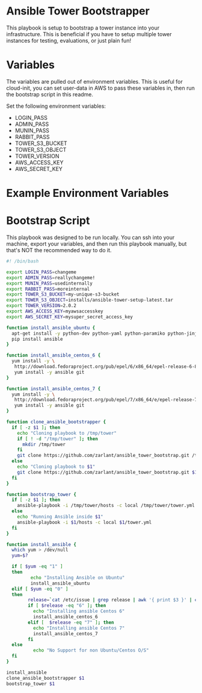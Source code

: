 Ansible Tower Bootstrapper
=======

This playbook is setup to bootstrap a tower instance into your infrastructure. This is beneficial if you have to setup multiple tower instances for testing, evaluations, or just plain fun!

Variables
=========

The variables are pulled out of environment variables. This is useful for cloud-init, you can set user-data in AWS to pass these variables in, then run the bootstrap script in this readme.

Set the following environment variables:
* LOGIN_PASS
* ADMIN_PASS
* MUNIN_PASS
* RABBIT_PASS
* TOWER_S3_BUCKET
* TOWER_S3_OBJECT
* TOWER_VERSION
* AWS_ACCESS_KEY
* AWS_SECRET_KEY

Example Environment Variables
=============================


Bootstrap Script
================

This playbook was designed to be run locally. You can ssh into your machine, export your variables, and then run this playbook manually, but that's NOT the recommended way to do it.

```bash
#! /bin/bash

export LOGIN_PASS=changeme
export ADMIN_PASS=reallychangeme!
export MUNIN_PASS=usedinternally
export RABBIT_PASS=moreinternal
export TOWER_S3_BUCKET=my-unique-s3-bucket
export TOWER_S3_OBJECT=installs/ansible-tower-setup-latest.tar
export TOWER_VERSION=2.0.2
export AWS_ACCESS_KEY=myawsaccesskey
export AWS_SECRET_KEY=mysuper_secret_access_key

function install_ansible_ubuntu {
  apt-get install -y python-dev python-yaml python-paramiko python-jinja2 python-pip git-core
  pip install ansible
}

function install_ansible_centos_6 {
  yum install -y \
   http://download.fedoraproject.org/pub/epel/6/x86_64/epel-release-6-8.noarch.rpm
   yum install -y ansible git
}

function install_ansible_centos_7 {
  yum install -y \
   http://download.fedoraproject.org/pub/epel/7/x86_64/e/epel-release-7-1.noarch.rpm
   yum install -y ansible git
}

function clone_ansible_bootstrapper {
  if [ -z $1 ]; then
    echo "Cloning playbook to /tmp/tower"
    if [ ! -d "/tmp/tower" ]; then
      mkdir /tmp/tower
    fi
    git clone https://github.com/zarlant/ansible_tower_bootstrap.git /tmp/tower
  else
    echo "Cloning playbook to $1"
    git clone https://github.com/zarlant/ansible_tower_bootstrap.git $1
  fi
}

function bootstrap_tower {
  if [ -z $1 ]; then
    ansible-playbook -i /tmp/tower/hosts -c local /tmp/tower/tower.yml
  else
    echo "Running Ansible inside $1"
    ansible-playbook -i $1/hosts -c local $1/tower.yml
  fi
}

function install_ansible {
  which yum > /dev/null
  yum=$?

  if [ $yum -eq "1" ]
  then
         echo "Installing Ansible on Ubuntu"
         install_ansible_ubuntu
  elif [ $yum -eq "0" ] 
  then
        release=`cat /etc/issue | grep release | awk '{ print $3 }' | cut -c1`
        if [ $release -eq "6" ]; then
          echo "Installing ansible Centos 6"
          install_ansible_centos_6
        elif [  $release -eq "7" ]; then
          echo "Installing ansible Centos 7"
          install_ansible_centos_7
        fi
  else
          echo "No Support for non Ubuntu/Centos O/S"
  fi
}

install_ansible
clone_ansible_bootstrapper $1
bootstrap_tower $1
```
